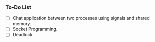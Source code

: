 ### To-Do List 

   - [ ] Chat application between two processes using signals and shared memory.
   - [ ] Socket Programming.
   - [ ] Deadlock
